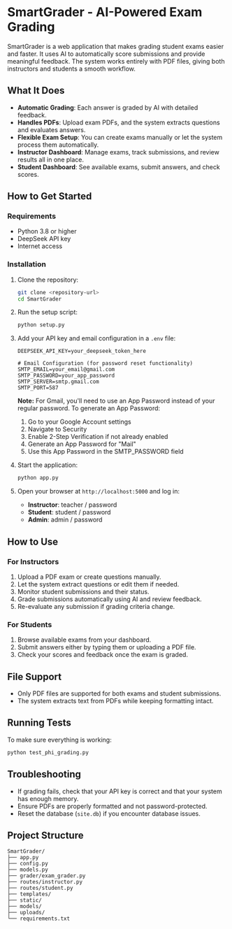 # SmartGrader - AI-Powered Exam Grading

SmartGrader is a web application that makes grading student exams easier and faster. It uses AI to automatically score submissions and provide meaningful feedback. The system works entirely with PDF files, giving both instructors and students a smooth workflow.

## What It Does

- **Automatic Grading**: Each answer is graded by AI with detailed feedback.
- **Handles PDFs**: Upload exam PDFs, and the system extracts questions and evaluates answers.
- **Flexible Exam Setup**: You can create exams manually or let the system process them automatically.
- **Instructor Dashboard**: Manage exams, track submissions, and review results all in one place.
- **Student Dashboard**: See available exams, submit answers, and check scores.

## How to Get Started

### Requirements

- Python 3.8 or higher
- DeepSeek API key
- Internet access

### Installation

1. Clone the repository:
   ```bash
   git clone <repository-url>
   cd SmartGrader
   ```

2. Run the setup script:
   ```bash
   python setup.py
   ```

3. Add your API key and email configuration in a `.env` file:
   ```
   DEEPSEEK_API_KEY=your_deepseek_token_here
   
   # Email Configuration (for password reset functionality)
   SMTP_EMAIL=your_email@gmail.com
   SMTP_PASSWORD=your_app_password
   SMTP_SERVER=smtp.gmail.com
   SMTP_PORT=587
   ```
   
   **Note:** For Gmail, you'll need to use an App Password instead of your regular password. To generate an App Password:
   1. Go to your Google Account settings
   2. Navigate to Security
   3. Enable 2-Step Verification if not already enabled
   4. Generate an App Password for "Mail"
   5. Use this App Password in the SMTP_PASSWORD field

4. Start the application:
   ```bash
   python app.py
   ```

5. Open your browser at `http://localhost:5000` and log in:
   - **Instructor**: teacher / password
   - **Student**: student / password
   - **Admin**: admin / password

## How to Use

### For Instructors

1. Upload a PDF exam or create questions manually.
2. Let the system extract questions or edit them if needed.
3. Monitor student submissions and their status.
4. Grade submissions automatically using AI and review feedback.
5. Re-evaluate any submission if grading criteria change.

### For Students

1. Browse available exams from your dashboard.
2. Submit answers either by typing them or uploading a PDF file.
3. Check your scores and feedback once the exam is graded.

## File Support

- Only PDF files are supported for both exams and student submissions.
- The system extracts text from PDFs while keeping formatting intact.

## Running Tests

To make sure everything is working:

```bash
python test_phi_grading.py
```

## Troubleshooting

- If grading fails, check that your API key is correct and that your system has enough memory.
- Ensure PDFs are properly formatted and not password-protected.
- Reset the database (`site.db`) if you encounter database issues.

## Project Structure

```
SmartGrader/
├── app.py
├── config.py
├── models.py
├── grader/exam_grader.py
├── routes/instructor.py
├── routes/student.py
├── templates/
├── static/
├── models/
├── uploads/
└── requirements.txt
```
